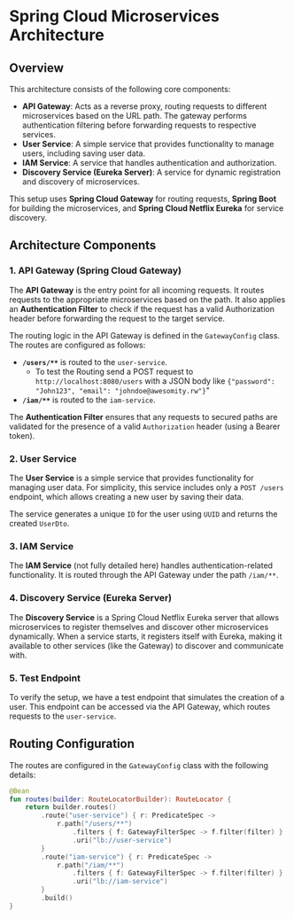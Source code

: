 # Spring Cloud Microservices Architecture

## Overview

This architecture consists of the following core components:
- **API Gateway**: Acts as a reverse proxy, routing requests to different microservices based on the URL path. The gateway performs authentication filtering before forwarding requests to respective services.
- **User Service**: A simple service that provides functionality to manage users, including saving user data.
- **IAM Service**: A service that handles authentication and authorization.
- **Discovery Service (Eureka Server)**: A service for dynamic registration and discovery of microservices.

This setup uses **Spring Cloud Gateway** for routing requests, **Spring Boot** for building the microservices, and **Spring Cloud Netflix Eureka** for service discovery.

## Architecture Components

### 1. API Gateway (Spring Cloud Gateway)

The **API Gateway** is the entry point for all incoming requests. It routes requests to the appropriate microservices based on the path. It also applies an **Authentication Filter** to check if the request has a valid Authorization header before forwarding the request to the target service.

The routing logic in the API Gateway is defined in the `GatewayConfig` class. The routes are configured as follows:
- **`/users/**`** is routed to the `user-service`.
  - To test the Routing send a POST request to `http://localhost:8080/users` with a JSON body like `{"password": "John123", "email": "johndoe@awesomity.rw"}`"
- **`/iam/**`** is routed to the `iam-service`.

The **Authentication Filter** ensures that any requests to secured paths are validated for the presence of a valid `Authorization` header (using a Bearer token).

### 2. User Service

The **User Service** is a simple service that provides functionality for managing user data. For simplicity, this service includes only a `POST /users` endpoint, which allows creating a new user by saving their data.

The service generates a unique `ID` for the user using `UUID` and returns the created `UserDto`.

### 3. IAM Service

The **IAM Service** (not fully detailed here) handles authentication-related functionality. It is routed through the API Gateway under the path `/iam/**`.

### 4. Discovery Service (Eureka Server)

The **Discovery Service** is a Spring Cloud Netflix Eureka server that allows microservices to register themselves and discover other microservices dynamically. When a service starts, it registers itself with Eureka, making it available to other services (like the Gateway) to discover and communicate with.

### 5. Test Endpoint

To verify the setup, we have a test endpoint that simulates the creation of a user. This endpoint can be accessed via the API Gateway, which routes requests to the `user-service`.

## Routing Configuration

The routes are configured in the `GatewayConfig` class with the following details:

```kotlin
@Bean
fun routes(builder: RouteLocatorBuilder): RouteLocator {
    return builder.routes()
        .route("user-service") { r: PredicateSpec ->
            r.path("/users/**")
                .filters { f: GatewayFilterSpec -> f.filter(filter) }
                .uri("lb://user-service")
        }
        .route("iam-service") { r: PredicateSpec ->
            r.path("/iam/**")
                .filters { f: GatewayFilterSpec -> f.filter(filter) }
                .uri("lb://iam-service")
        }
        .build()
}
